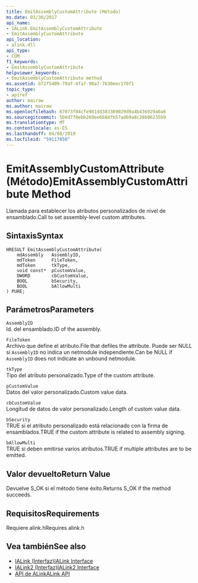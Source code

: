 ```yaml
---
title: EmitAssemblyCustomAttribute (Método)
ms.date: 03/30/2017
api_name:
- IALink.EmitAssemblyCustomAttribute
- EmitAssemblyCustomAttribute
api_location:
- alink.dll
api_type:
- COM
f1_keywords:
- EmitAssemblyCustomAttribute
helpviewer_keywords:
- EmitAssemblyCustomAttribute method
ms.assetid: b72f5409-79af-4fa7-90a7-7630eec170f1
topic_type:
- apiref
author: mairaw
ms.author: mairaw
ms.openlocfilehash: 67073f04cfe981dd383369029d9a4b436929a0a6
ms.sourcegitcommit: 5b6d778ebb269ee6684fb57ad69a8c28b06235b9
ms.translationtype: MT
ms.contentlocale: es-ES
ms.lasthandoff: 04/08/2019
ms.locfileid: "59117850"
---
```

# <a name="emitassemblycustomattribute-method"></a><span data-ttu-id="6be29-102">EmitAssemblyCustomAttribute (Método)</span><span class="sxs-lookup"><span data-stu-id="6be29-102">EmitAssemblyCustomAttribute Method</span></span>
<span data-ttu-id="6be29-103">Llamada para establecer los atributos personalizados de nivel de ensamblado.</span><span class="sxs-lookup"><span data-stu-id="6be29-103">Call to set assembly-level custom attributes.</span></span>  
  
## <a name="syntax"></a><span data-ttu-id="6be29-104">Sintaxis</span><span class="sxs-lookup"><span data-stu-id="6be29-104">Syntax</span></span>  
  
```  
HRESULT EmitAssemblyCustomAttribute(  
    mdAssembly   AssemblyID,  
    mdToken      FileToken,  
    mdToken      tkType,  
    void const*  pCustomValue,  
    DWORD        cbCustomValue,  
    BOOL         bSecurity,  
    BOOL         bAllowMulti  
) PURE;  
```  
  
## <a name="parameters"></a><span data-ttu-id="6be29-105">Parámetros</span><span class="sxs-lookup"><span data-stu-id="6be29-105">Parameters</span></span>  
 `AssemblyID`  
 <span data-ttu-id="6be29-106">Id. del ensamblado.</span><span class="sxs-lookup"><span data-stu-id="6be29-106">ID of the assembly.</span></span>  
  
 `FileToken`  
 <span data-ttu-id="6be29-107">Archivo que define el atributo.</span><span class="sxs-lookup"><span data-stu-id="6be29-107">File that defiles the attribute.</span></span> <span data-ttu-id="6be29-108">Puede ser NULL si `AssemblyID` no indica un netmodule independiente.</span><span class="sxs-lookup"><span data-stu-id="6be29-108">Can be NULL if `AssemblyID` does not indicate an unbound netmodule.</span></span>  
  
 `tkType`  
 <span data-ttu-id="6be29-109">Tipo del atributo personalizado.</span><span class="sxs-lookup"><span data-stu-id="6be29-109">Type of the custom attribute.</span></span>  
  
 `pCustomValue`  
 <span data-ttu-id="6be29-110">Datos del valor personalizado.</span><span class="sxs-lookup"><span data-stu-id="6be29-110">Custom value data.</span></span>  
  
 `cbCustomValue`  
 <span data-ttu-id="6be29-111">Longitud de datos de valor personalizado.</span><span class="sxs-lookup"><span data-stu-id="6be29-111">Length of custom value data.</span></span>  
  
 `bSecurity`  
 <span data-ttu-id="6be29-112">TRUE si el atributo personalizado está relacionado con la firma de ensamblados.</span><span class="sxs-lookup"><span data-stu-id="6be29-112">TRUE if the custom attribute is related to assembly signing.</span></span>  
  
 `bAllowMulti`  
 <span data-ttu-id="6be29-113">TRUE si deben emitirse varios atributos.</span><span class="sxs-lookup"><span data-stu-id="6be29-113">TRUE if multiple attributes are to be emitted.</span></span>  
  
## <a name="return-value"></a><span data-ttu-id="6be29-114">Valor devuelto</span><span class="sxs-lookup"><span data-stu-id="6be29-114">Return Value</span></span>  
 <span data-ttu-id="6be29-115">Devuelve S_OK si el método tiene éxito.</span><span class="sxs-lookup"><span data-stu-id="6be29-115">Returns S_OK if the method succeeds.</span></span>  
  
## <a name="requirements"></a><span data-ttu-id="6be29-116">Requisitos</span><span class="sxs-lookup"><span data-stu-id="6be29-116">Requirements</span></span>  
 <span data-ttu-id="6be29-117">Requiere alink.h</span><span class="sxs-lookup"><span data-stu-id="6be29-117">Requires alink.h</span></span>  
  
## <a name="see-also"></a><span data-ttu-id="6be29-118">Vea también</span><span class="sxs-lookup"><span data-stu-id="6be29-118">See also</span></span>

- [<span data-ttu-id="6be29-119">IALink (Interfaz)</span><span class="sxs-lookup"><span data-stu-id="6be29-119">IALink Interface</span></span>](../../../../docs/framework/unmanaged-api/alink/ialink-interface.md)
- [<span data-ttu-id="6be29-120">IALink2 (Interfaz)</span><span class="sxs-lookup"><span data-stu-id="6be29-120">IALink2 Interface</span></span>](../../../../docs/framework/unmanaged-api/alink/ialink2-interface.md)
- [<span data-ttu-id="6be29-121">API de ALink</span><span class="sxs-lookup"><span data-stu-id="6be29-121">ALink API</span></span>](../../../../docs/framework/unmanaged-api/alink/index.md)

